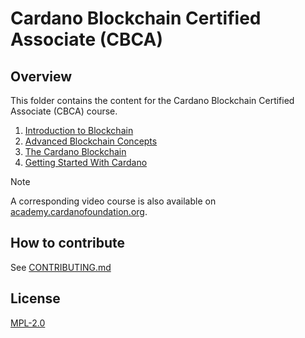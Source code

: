 # Cardano Blockchain Certified Associate (CBCA)

## Overview

This folder contains the content for the Cardano Blockchain Certified Associate (CBCA) course.

1. [Introduction to Blockchain](./1-introduction_to_blockchain)
2. [Advanced Blockchain Concepts](./2-advanced_blockchain_concepts)
3. [The Cardano Blockchain](./3-the_cardano_blockchain)
4. [Getting Started With Cardano](./4-getting_started_with_cardano)

> [!NOTE]
>
> A corresponding video course is also available on [academy.cardanofoundation.org](https://academy.cardanofoundation.org).

## How to contribute

See [CONTRIBUTING.md](../CONTRIBUTING.md)

## License

[MPL-2.0](../LICENSE)
